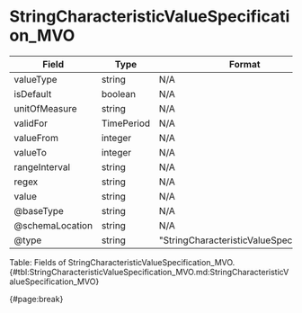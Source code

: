 <!--
    ATTENTION: This file was generated via gradle!
               Do NOT manually edit this file! Any such changes will be overwritten!
-->

# StringCharacteristicValueSpecification_MVO

| Field | Type | Format | Required |
| ------- | ------- | ------- | --- |
| valueType | string | N/A | No |
| isDefault | boolean | N/A | No |
| unitOfMeasure | string | N/A | No |
| validFor | TimePeriod | N/A | No |
| valueFrom | integer | N/A | No |
| valueTo | integer | N/A | No |
| rangeInterval | string | N/A | No |
| regex | string | N/A | No |
| value | string | N/A | No |
| @baseType | string | N/A | No |
| @schemaLocation | string | N/A | No |
| @type | string | "StringCharacteristicValueSpecification" | Yes |

Table: Fields of StringCharacteristicValueSpecification_MVO. {#tbl:StringCharacteristicValueSpecification_MVO.md:StringCharacteristicValueSpecification_MVO}

{#page:break}
